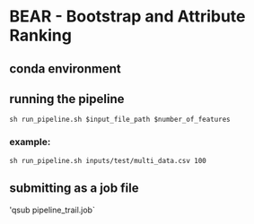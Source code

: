 # BEAR - Bootstrap and Attribute Ranking

## conda environment

## running the pipeline

`sh run_pipeline.sh $input_file_path $number_of_features`

### example:
`sh run_pipeline.sh inputs/test/multi_data.csv 100`

## submitting as a job file
'qsub pipeline_trail.job`
